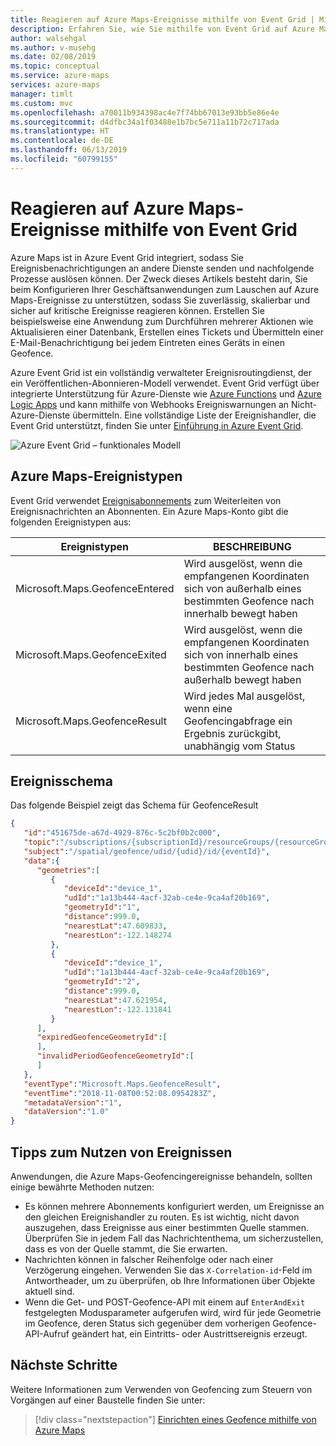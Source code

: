 ```yaml
---
title: Reagieren auf Azure Maps-Ereignisse mithilfe von Event Grid | Microsoft-Dokumentation
description: Erfahren Sie, wie Sie mithilfe von Event Grid auf Azure Maps-Ereignisse reagieren.
author: walsehgal
ms.author: v-musehg
ms.date: 02/08/2019
ms.topic: conceptual
ms.service: azure-maps
services: azure-maps
manager: timlt
ms.custom: mvc
ms.openlocfilehash: a70011b934398ac4e7f74bb67013e93bb5e86e4e
ms.sourcegitcommit: d4dfbc34a1f03488e1b7bc5e711a11b72c717ada
ms.translationtype: HT
ms.contentlocale: de-DE
ms.lasthandoff: 06/13/2019
ms.locfileid: "60799155"
---
```

# <a name="react-to-azure-maps-events-by-using-event-grid"></a>Reagieren auf Azure Maps-Ereignisse mithilfe von Event Grid 

Azure Maps ist in Azure Event Grid integriert, sodass Sie Ereignisbenachrichtigungen an andere Dienste senden und nachfolgende Prozesse auslösen können. Der Zweck dieses Artikels besteht darin, Sie beim Konfigurieren Ihrer Geschäftsanwendungen zum Lauschen auf Azure Maps-Ereignisse zu unterstützen, sodass Sie zuverlässig, skalierbar und sicher auf kritische Ereignisse reagieren können. Erstellen Sie beispielsweise eine Anwendung zum Durchführen mehrerer Aktionen wie Aktualisieren einer Datenbank, Erstellen eines Tickets und Übermitteln einer E-Mail-Benachrichtigung bei jedem Eintreten eines Geräts in einen Geofence.

Azure Event Grid ist ein vollständig verwalteter Ereignisroutingdienst, der ein Veröffentlichen-Abonnieren-Modell verwendet. Event Grid verfügt über integrierte Unterstützung für Azure-Dienste wie [Azure Functions](https://docs.microsoft.com/azure/azure-functions/functions-overview) und [Azure Logic Apps](https://docs.microsoft.com/azure/azure-functions/functions-overview) und kann mithilfe von Webhooks Ereigniswarnungen an Nicht-Azure-Dienste übermitteln. Eine vollständige Liste der Ereignishandler, die Event Grid unterstützt, finden Sie unter [Einführung in Azure Event Grid](https://docs.microsoft.com/azure/event-grid/overview).


![Azure Event Grid – funktionales Modell](./media/azure-maps-event-grid-integration/azure-event-grid-functional-model.png)


## <a name="azure-maps-events-types"></a>Azure Maps-Ereignistypen

Event Grid verwendet [Ereignisabonnements](https://docs.microsoft.com/azure/event-grid/concepts#event-subscriptions) zum Weiterleiten von Ereignisnachrichten an Abonnenten. Ein Azure Maps-Konto gibt die folgenden Ereignistypen aus: 

| Ereignistypen | BESCHREIBUNG |
| ---------- | ----------- |
| Microsoft.Maps.GeofenceEntered | Wird ausgelöst, wenn die empfangenen Koordinaten sich von außerhalb eines bestimmten Geofence nach innerhalb bewegt haben |
| Microsoft.Maps.GeofenceExited | Wird ausgelöst, wenn die empfangenen Koordinaten sich von innerhalb eines bestimmten Geofence nach außerhalb bewegt haben |
| Microsoft.Maps.GeofenceResult | Wird jedes Mal ausgelöst, wenn eine Geofencingabfrage ein Ergebnis zurückgibt, unabhängig vom Status |

## <a name="event-schema"></a>Ereignisschema

Das folgende Beispiel zeigt das Schema für GeofenceResult

```JSON
{   
   "id":"451675de-a67d-4929-876c-5c2bf0b2c000", 
   "topic":"/subscriptions/{subscriptionId}/resourceGroups/{resourceGroup}/providers/Microsoft.Maps/accounts/{accountName}", 
   "subject":"/spatial/geofence/udid/{udid}/id/{eventId}", 
   "data":{   
      "geometries":[   
         {   
            "deviceId":"device_1", 
            "udId":"1a13b444-4acf-32ab-ce4e-9ca4af20b169", 
            "geometryId":"1", 
            "distance":999.0, 
            "nearestLat":47.609833, 
            "nearestLon":-122.148274 
         }, 
         {   
            "deviceId":"device_1", 
            "udId":"1a13b444-4acf-32ab-ce4e-9ca4af20b169", 
            "geometryId":"2", 
            "distance":999.0, 
            "nearestLat":47.621954, 
            "nearestLon":-122.131841 
         } 
      ], 
      "expiredGeofenceGeometryId":[   
      ], 
      "invalidPeriodGeofenceGeometryId":[   
      ] 
   }, 
   "eventType":"Microsoft.Maps.GeofenceResult", 
   "eventTime":"2018-11-08T00:52:08.0954283Z", 
   "metadataVersion":"1", 
   "dataVersion":"1.0" 
}
```

## <a name="tips-for-consuming-events"></a>Tipps zum Nutzen von Ereignissen

Anwendungen, die Azure Maps-Geofencingereignisse behandeln, sollten einige bewährte Methoden nutzen:

* Es können mehrere Abonnements konfiguriert werden, um Ereignisse an den gleichen Ereignishandler zu routen. Es ist wichtig, nicht davon auszugehen, dass Ereignisse aus einer bestimmten Quelle stammen. Überprüfen Sie in jedem Fall das Nachrichtenthema, um sicherzustellen, dass es von der Quelle stammt, die Sie erwarten.
* Nachrichten können in falscher Reihenfolge oder nach einer Verzögerung eingehen. Verwenden Sie das `X-Correlation-id`-Feld im Antwortheader, um zu überprüfen, ob Ihre Informationen über Objekte aktuell sind.
* Wenn die Get- und POST-Geofence-API mit einem auf `EnterAndExit` festgelegten Modusparameter aufgerufen wird, wird für jede Geometrie im Geofence, deren Status sich gegenüber dem vorherigen Geofence-API-Aufruf geändert hat, ein Eintritts- oder Austrittsereignis erzeugt.

## <a name="next-steps"></a>Nächste Schritte

Weitere Informationen zum Verwenden von Geofencing zum Steuern von Vorgängen auf einer Baustelle finden Sie unter:

> [!div class="nextstepaction"] 
> [Einrichten eines Geofence mithilfe von Azure Maps](tutorial-geofence.md)
